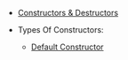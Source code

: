 - [Constructors & Destructors](Constructor_Destructor.md)

- Types Of Constructors:
    - [Default Constructor](default-constructor.md)
